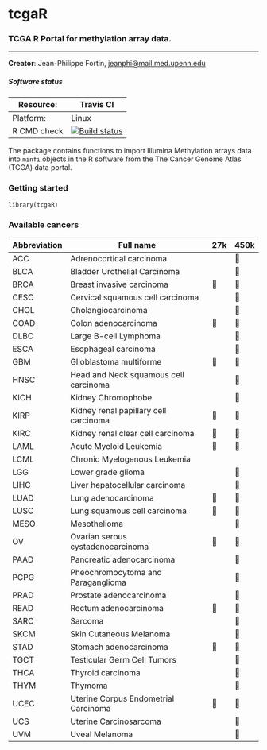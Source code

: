 # tcgaR
### TCGA R Portal for methylation array data.

---------

**Creator**: Jean-Philippe Fortin, jeanphi@mail.med.upenn.edu

##### Software status

| Resource:      | Travis CI     |
| -------------  |  ------------- |
| Platform:      | Linux       |
| R CMD check    | <a href="https://travis-ci.org/Jfortin1/tcgaR"><img src="https://travis-ci.org/Jfortin1/tcgaR.svg?branch=master" alt="Build status"></a> |

The package contains functions to import Illumina Methylation arrays data into `minfi` objects in the R software from the The Cancer Genome Atlas (TCGA) data portal. 

### Getting started

```{r}
library(tcgaR)
```

### Available cancers

| Abbreviation      | Full name   | 27k | 450k
| -------------  |  ------------- | ---- | ------ |
  ACC | Adrenocortical carcinoma || :large_blue_circle: 
  BLCA | Bladder Urothelial Carcinoma || :large_blue_circle:
  BRCA | Breast invasive carcinoma | :large_blue_circle:| :large_blue_circle:
  CESC | Cervical squamous cell carcinoma || :large_blue_circle:
  CHOL | Cholangiocarcinoma || :large_blue_circle:
COAD | Colon adenocarcinoma | :large_blue_circle:| :large_blue_circle:
DLBC | Large B-cell Lymphoma || :large_blue_circle:
ESCA | Esophageal carcinoma || :large_blue_circle: 
GBM | Glioblastoma multiforme | :large_blue_circle:| :large_blue_circle:
HNSC | Head and Neck squamous cell carcinoma  || :large_blue_circle:
KICH | Kidney Chromophobe|| :large_blue_circle:
KIRP| Kidney renal papillary cell carcinoma| :large_blue_circle:| :large_blue_circle:
KIRC |Kidney renal clear cell carcinoma| :large_blue_circle:| :large_blue_circle:
LAML | Acute Myeloid Leukemia | :large_blue_circle:| :large_blue_circle:
LCML | Chronic Myelogenous Leukemia | | 
LGG | Lower grade glioma || :large_blue_circle: 
LIHC | Liver hepatocellular carcinoma || :large_blue_circle:
LUAD | Lung adenocarcinoma| :large_blue_circle:| :large_blue_circle:
LUSC | Lung squamous cell carcinoma| :large_blue_circle:| :large_blue_circle:
MESO | Mesothelioma || :large_blue_circle:
OV | Ovarian serous cystadenocarcinoma| :large_blue_circle:| :large_blue_circle:
PAAD | Pancreatic adenocarcinoma || :large_blue_circle:
PCPG | Pheochromocytoma and Paraganglioma || :large_blue_circle:
PRAD | Prostate adenocarcinoma|| :large_blue_circle: 
READ | Rectum adenocarcinoma| :large_blue_circle:| :large_blue_circle:
SARC | Sarcoma || :large_blue_circle:
SKCM | Skin Cutaneous Melanoma || :large_blue_circle:
STAD | Stomach adenocarcinoma| :large_blue_circle:| :large_blue_circle:
TGCT | Testicular Germ Cell Tumors || :large_blue_circle:
THCA | Thyroid carcinoma|| :large_blue_circle: 
THYM | Thymoma|| :large_blue_circle:  
UCEC | Uterine Corpus Endometrial Carcinoma | :large_blue_circle:| :large_blue_circle:
UCS | Uterine Carcinosarcoma || :large_blue_circle:
UVM | Uveal Melanoma || :large_blue_circle:



